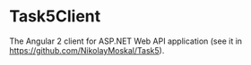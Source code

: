 # Task5Client

The Angular 2 client for ASP.NET Web API application (see it in https://github.com/NikolayMoskal/Task5).
